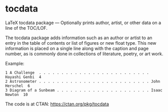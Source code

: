 # tocdata
LaTeX tocdata package — Optionally prints author, artist, or other data on a line of the TOC/LOF.

The tocdata package adds information such as an author or artist to an entry in the table of contents or list of figures or new float type. This new information is placed on a single line along with the caption and page number, as is commonly done in collections of literature, poetry, or art work.

Example:

~~~
1 A Challenge  . . . . . . . . . . . . . . . . . . . . . . . . . Hayashi Genbi  4
2 Astronometer . . . . . . . . . . . . . . . . . . . . . . . . . John Herschel  6
3 Diagram of a Sunbeam . . . . . . . . . . . . . . . . . . . . . Isaac Newton  10
~~~

The code is at CTAN: https://ctan.org/pkg/tocdata
